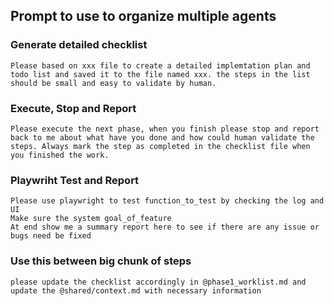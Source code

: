 ## Prompt to use to organize multiple agents

### Generate detailed checklist

```
Please based on xxx file to create a detailed implemtation plan and todo list and saved it to the file named xxx. the steps in the list should be small and easy to validate by human.
```
  
### Execute, Stop and Report

```
Please execute the next phase, when you finish please stop and report back to me about what have you done and how could human validate the steps. Always mark the step as completed in the checklist file when you finished the work. 
```

### Playwriht Test and Report
```
Please use playwright to test function_to_test by checking the log and UI
Make sure the system goal_of_feature
At end show me a summary report here to see if there are any issue or bugs need be fixed
```

### Use this between big chunk of steps

```
please update the checklist accordingly in @phase1_worklist.md and update the @shared/context.md with necessary information
```
